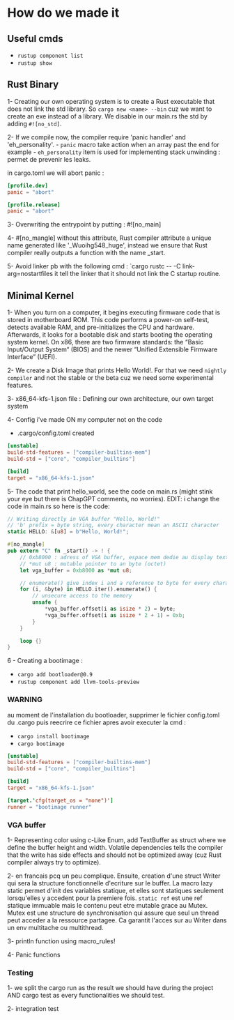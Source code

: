 # How do we made it

## Useful cmds
- `rustup component list`
- `rustup show`


## Rust Binary
1- Creating our own operating system is to create a Rust executable that does not link the std library. So `cargo new <name> --bin` cuz we want to create an exe instead of a library. We disable in our main.rs the std by adding `#![no_std]`.

2- If we compile now, the compiler require 'panic handler' and 'eh_personality'.
    - `panic` macro take action when an array past the end for example
    - `eh_personality` item is used for implementing stack unwinding : permet de prevenir les leaks.

in cargo.toml we will abort panic :

```toml
[profile.dev]
panic = "abort"

[profile.release]
panic = "abort"
```
3- Overwriting the entrypoint by putting : #![no_main]

4- #[no_mangle] without this attribute, Rust compiler attribute a unique name generated like '_Wuoihg548_huge', instead we ensure that Rust compiler really outputs a function with the name _start.

5- Avoid linker pb with the following cmd : `cargo rustc -- -C link-arg=nostartfiles 
it tell the linker that it should not link the C startup routine.

## Minimal Kernel
1- When you turn on a computer, it begins executing firmware code that is stored in motherboard ROM. This code performs a power-on self-test, detects available RAM, and pre-initializes the CPU and hardware. Afterwards, it looks for a bootable disk and starts booting the operating system kernel. On x86, there are two firmware standards: the “Basic Input/Output System“ (BIOS) and the newer “Unified Extensible Firmware Interface” (UEFI). 

2- We create a Disk Image that prints Hello World!. For that we need `nightly compiler` and not the stable or the beta cuz we need some experimental features.

3- x86_64-kfs-1.json file : Defining our own architecture, our own target system

4- Config i've made ON my computer not on the code 
- .cargo/config.toml created
```toml
[unstable]
build-std-features = ["compiler-builtins-mem"]
build-std = ["core", "compiler_builtins"]

[build]
target = "x86_64-kfs-1.json"
```

5- The code that print hello_world, see the code on main.rs (might stink your eye but there is ChapGPT comments, no worries). EDIT: i change the code in main.rs so here is the code:
```rust
// Writing directly in VGA buffer "Hello, World!"
// 'b' prefix = byte string, every character mean an ASCII character
static HELLO: &[u8] = b"Hello, World!";

#[no_mangle]
pub extern "C" fn _start() -> ! {
    // 0xb8000 : adress of VGA buffer, espace mem dedie au display text sur system x_86
    // *mut u8 : mutable pointer to an byte (octet)
    let vga_buffer = 0xb8000 as *mut u8;

    // enumerate() give index i and a reference to byte for every character
    for (i, &byte) in HELLO.iter().enumerate() {
        // unsecure access to the memory
        unsafe {
            *vga_buffer.offset(i as isize * 2) = byte;
            *vga_buffer.offset(i as isize * 2 + 1) = 0xb;
        }
    }

    loop {}
}
```

6 - Creating a bootimage : 
- `cargo add bootloader@0.9`
- `rustup component add llvm-tools-preview`

### WARNING
au moment de l'installation du bootloader, supprimer le fichier config.toml du .cargo puis reecrire ce fichier apres avoir executer la cmd : 
- `cargo install bootimage`
- `cargo bootimage`


```toml
[unstable]
build-std-features = ["compiler-builtins-mem"]
build-std = ["core", "compiler_builtins"]

[build]
target = "x86_64-kfs-1.json"

[target.'cfg(target_os = "none")']
runner = "bootimage runner"
```

### VGA buffer

1- Representing color using c-Like Enum, add TextBuffer as struct where we define the buffer height and width. Volatile dependencies tells the compiler that the write has side effects and should not be optimized away (cuz Rust compiler always try to optimize).

2- en francais pcq un peu complique. Ensuite, creation d'une struct Writer qui sera la structure fonctionnelle d'ecriture sur le buffer. La macro lazy static permet d'init des variables statique, et elles sont statiques seulement lorsqu'elles y accedent pour la premiere fois. 
`static ref` est une ref statique immuable mais le contenu peut etre mutable grace au Mutex. Mutex<Writer> est une structure de synchronisation qui assure que seul un thread peut acceder a la ressource partagee. Ca garantit l'acces sur au Writer dans un env multitache ou multithread. 

3- println function using macro_rules!

4- Panic functions

### Testing

1- we split the cargo run as the result we should have during the project AND cargo test as every functionalities we should test.

2- integration test
